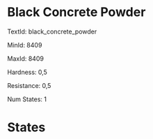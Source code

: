 # Black Concrete Powder

TextId: black_concrete_powder

MinId: 8409

MaxId: 8409

Hardness: 0,5

Resistance: 0,5


Num States: 1

# States
```

```